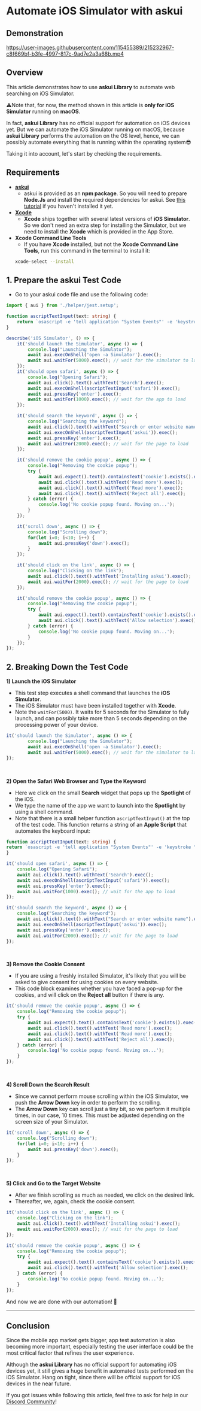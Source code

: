 # Automate iOS Simulator with askui



## Demonstration

https://user-images.githubusercontent.com/115455389/215232967-c8f669bf-b3fe-4997-817c-9ad7e2a3a68b.mp4


## Overview

This article demonstrates how to use **askui Library** to automate web searching on iOS Simulator.

⚠️Note that, for now, the method shown in this article is **only for iOS Simulator** running on **macOS**.

In fact, **askui Library** has no official support for automation on iOS devices yet. But we can automate the iOS Simulator running on macOS, because **askui Library** performs the automation on the OS level, hence, we can possibly automate everything that is running within the operating system😎


Taking it into account, let's start by checking the requirements.


## Requirements

- **[askui](https://docs.askui.com/docs/general/Getting%20Started/getting-started)**
    - askui is provided as an **npm package**. So you will need to prepare **Node.Js** and install the required dependencies for askui. See [this tutorial](https://docs.askui.com/docs/general/Getting%20Started/getting-started) if you haven't installed it yet.
- **[Xcode](https://developer.apple.com/xcode/)**
    - **Xcode** ships together with several latest versions of **iOS Simulator**. So we don't need an extra step for installing the Simulator, but we need to install the **Xcode** which is provided in the App Store.
- **Xcode Command Line Tools**
    - If you have **Xcode** installed, but not the **Xcode Command Line Tools**, run this command in the terminal to install it:
    ```bash
    xcode-select --install
    ```


## 1. Prepare the askui Test Code

- Go to your askui code file and use the following code:

```ts
import { aui } from './helper/jest.setup';

function ascriptTextInput(text: string) {
    return `osascript -e 'tell application "System Events"' -e 'keystroke "${text}"' -e 'end tell'`;
}

describe('iOS Simulator', () => {
    it('should launch the Simulator', async () => {
        console.log("Launching the Simulator");
        await aui.execOnShell('open -a Simulator').exec();
        await aui.waitFor(5000).exec(); // wait for the simulator to launch
    });
    it('should open safari', async () => {
        console.log("Opening Safari");
        await aui.click().text().withText('Search').exec();
        await aui.execOnShell(ascriptTextInput('safari')).exec();
        await aui.pressKey('enter').exec();
        await aui.waitFor(1000).exec(); // wait for the app to load
    });

    it('should search the keyword', async () => {
        console.log("Searching the keyword");
        await aui.click().text().withText("Search or enter website name").exec();
        await aui.execOnShell(ascriptTextInput('askui')).exec();
        await aui.pressKey('enter').exec();
        await aui.waitFor(2000).exec(); // wait for the page to load
    });

    it('should remove the cookie popup', async () => {
        console.log("Removing the cookie popup");
        try {
            await aui.expect().text().containsText('cookie').exists().exec();
            await aui.click().text().withText('Read more').exec();
            await aui.click().text().withText('Read more').exec();
            await aui.click().text().withText('Reject all').exec();
        } catch (error) {
            console.log('No cookie popup found. Moving on...');
        }
    });

    it('scroll down', async () => {
        console.log("Scrolling down");
        for(let i=0; i<10; i++) {
            await aui.pressKey('down').exec();
        }
    });

    it('should click on the link', async () => {
        console.log("Clicking on the link");
        await aui.click().text().withText('Installing askui').exec();
        await aui.waitFor(2000).exec(); // wait for the page to load
    });

    it('should remove the cookie popup', async () => {
        console.log("Removing the cookie popup");
        try {
            await aui.expect().text().containsText('cookie').exists().exec();
            await aui.click().text().withText('Allow selection').exec();
        } catch (error) {
            console.log('No cookie popup found. Moving on...');
        }
    });
});

```

## 2. Breaking Down the Test Code

**1) Launch the iOS Simulator**
- This test step executes a shell command that launches the **iOS Simulator**.
- The iOS Simulator must have been installed together with **Xcode**.
- Note the `waitFor(5000)`. It waits for 5 seconds for the Simulator to fully launch, and can possibly take more than 5 seconds depending on the processing power of your device.
```ts
it('should launch the Simulator', async () => {
        console.log("Launching the Simulator");
        await aui.execOnShell('open -a Simulator').exec();
        await aui.waitFor(5000).exec(); // wait for the simulator to launch
});
```

<br>

**2) Open the Safari Web Browser and Type the Keyword**
- Here we click on the small **Search** widget that pops up the **Spotlight** of the iOS. 
- We type the name of the app we want to launch into the **Spotlight** by using a shell command.
- Note that there is a small helper function `ascriptTextInput()` at the top of the test code. This function returns a string of an **Apple Script** that automates the keyboard input:

```ts
function ascriptTextInput(text: string) {
return `osascript -e 'tell application "System Events"' -e 'keystroke "${text}"' -e 'end tell'`;
}
```

```ts
it('should open safari', async () => {
    console.log("Opening Safari");
    await aui.click().text().withText('Search').exec();
    await aui.execOnShell(ascriptTextInput('safari')).exec();
    await aui.pressKey('enter').exec();
    await aui.waitFor(1000).exec(); // wait for the app to load
});

it('should search the keyword', async () => {
    console.log("Searching the keyword");
    await aui.click().text().withText("Search or enter website name").exec();
    await aui.execOnShell(ascriptTextInput('askui')).exec();
    await aui.pressKey('enter').exec();
    await aui.waitFor(2000).exec(); // wait for the page to load
});
```

<br>

**3) Remove the Cookie Consent**
- If you are using a freshly installed Simulator, it's likely that you will be asked to give consent for using cookies on every website.
- This code block examines whether you have faced a pop-up for the cookies, and will click on the **Reject all** button if there is any.

```ts
it('should remove the cookie popup', async () => {
    console.log("Removing the cookie popup");
    try {
        await aui.expect().text().containsText('cookie').exists().exec();
        await aui.click().text().withText('Read more').exec();
        await aui.click().text().withText('Read more').exec();
        await aui.click().text().withText('Reject all').exec();
    } catch (error) {
        console.log('No cookie popup found. Moving on...');
    }
});
```

<br>

**4) Scroll Down the Search Result**
- Since we cannot perform mouse scrolling within the iOS Simulator, we push the **Arrow Down** key in order to perform the scrolling.
- The **Arrow Down** key can scroll just a tiny bit, so we perform it multiple times, in our case, 10 times. This must be adjusted depending on the screen size of your Simulator.

```ts
it('scroll down', async () => {
    console.log("Scrolling down");
    for(let i=0; i<10; i++) {
        await aui.pressKey('down').exec();
    }
});
```

<br>

**5) Click and Go to the Target Website**
- After we finish scrolling as much as needed, we click on the desired link.
- Thereafter, we, again, check the cookie consent.

```ts
it('should click on the link', async () => {
    console.log("Clicking on the link");
    await aui.click().text().withText('Installing askui').exec();
    await aui.waitFor(2000).exec(); // wait for the page to load
});

it('should remove the cookie popup', async () => {
    console.log("Removing the cookie popup");
    try {
        await aui.expect().text().containsText('cookie').exists().exec();
        await aui.click().text().withText('Allow selection').exec();
    } catch (error) {
        console.log('No cookie popup found. Moving on...');
    }
});
```

And now we are done with our automation! 🎉

------

## Conclusion

Since the mobile app market gets bigger, app test automation is also becoming more important, especially testing the user interface could be the most critical factor that refines the user experience.

Although the **askui Library** has no official support for automating iOS devices yet, it still gives a huge benefit in automated tests performed on the iOS Simulator. Hang on tight, since there will be official support for iOS devices in the near future.

If you got issues while following this article, feel free to ask for help in our [Discord Community](https://discord.gg/KFYJ5xuyBA)!